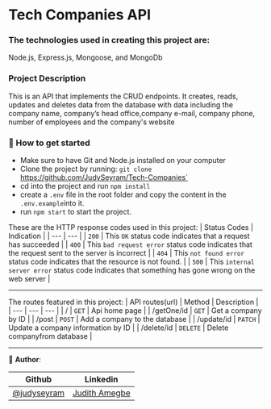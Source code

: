 # Tech Companies API

### The technologies used in creating this project are:
Node.js, Express.js, Mongoose, and MongoDb

### Project Description
This is an API that implements the CRUD endpoints. It creates, reads, updates and deletes data from the database with data including the company name, company’s head office,company e-mail, company phone, number of employees and the company's website

### :rocket: How to get started

- Make sure to have Git and Node.js installed on your computer
- Clone the project by running: `git clone `https://github.com/JudySeyram/Tech-Companies`
- cd into the project and run `npm install`
- create a `.env` file in the root folder and copy the content in the `.env.example`into it.
- run `npm start` to start the project.
 
These are the HTTP response codes used in this project:
| Status Codes | Indication                                                                                            |
|   ---        | ---                                                                                                   |
|  `200`       | This `OK` status code indicates that a request has succeeded                                          |
|  `400`       | This `bad request error` status code indicates that the request sent to the server is incorrect       |
|  `404`       | This `not found error` status code indicates that the resource is not found.        |
|  `500`       | This `internal server error` status code indicates that something has gone wrong on the web server           |

<hr>

The routes featured in this project:
| API routes(url)       | Method   | Description                                         |
| ---                   | ---      | ---                                                 |
| /         | `GET`   |  Api home page                   |
| /getOne/id   | `GET`   | Get a company by ID                 |
| /post   | `POST`   | Add a company to the database               |
| /update/id | `PATCH`   | Update a company information by ID |
| /delete/id | `DELETE`   | Delete companyfrom database               |

<hr>


👤 **Author**:

| Github  | Linkedin |
| ------------- | ------------- |
| [@judyseyram](https://github.com/JudySeyram)  | [Judith Amegbe](https://gh.linkedin.com/in/amegbe-judith-5b881811a)  |
